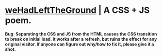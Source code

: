 # [weHadLeftTheGround](https://MaDr.blog) | A  CSS + JS poem.
#### Bug: Separating the CSS and JS from the HTML causes the CSS transition to break on initial load. It works after a refresh, but ruins the effect for any original visitor. If anyone can figure out why/how to fix it, please give it a shot.

